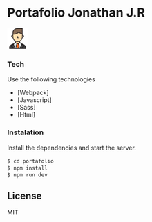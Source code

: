 # Portafolio Jonathan J.R

[![Avatar](./avatar.png)](https://dekklabs.github.io/portafolio/)

### Tech

Use the following technologies

- [Webpack]
- [Javascript]
- [Sass]
- [Html]

### Instalation

Install the dependencies and start the server.

```
$ cd portafolio
$ npm install
$ npm run dev
```

License
----

MIT

